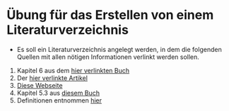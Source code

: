 # Übung für das Erstellen von einem Literaturverzeichnis

- Es soll ein Literaturverzeichnis angelegt werden, in dem die folgenden Quellen mit allen nötigen Informationen verlinkt werden sollen.

1. Kapitel 6 aus dem [hier verlinkten Buch](https://www.google.de/books/edition/Eine_kurze_Geschichte_der_Zeit/-oVtAgAAQBAJ?hl=de&gbpv=0)
2. Der [hier verlinkte Artikel](https://www.getabstract.com/de/zusammenfassung/die-physiker/4861)
3. [Diese Webseite](https://de.wikipedia.org/wiki/Git)
4. Kapitel 5.3 aus [diesem Buch](https://www.google.de/books/edition/Clean_Code_Refactoring_Patterns_Testen_u/zJZbAgAAQBAJ?hl=de&gbpv=1)
5. Definitionen entnommen [hier](https://www.mdr.de/wissen/was-ist-zeit-raumzeit-100.html)
